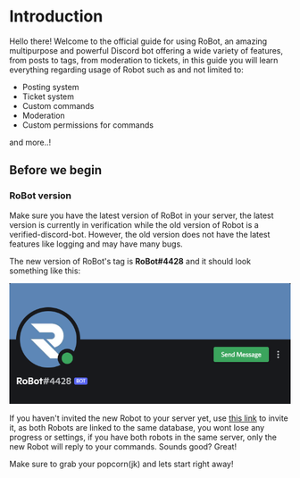 # Introduction

Hello there! Welcome to the official guide for using RoBot, an amazing multipurpose and powerful Discord bot offering a wide variety of features, from posts to tags, from moderation to tickets, in this guide you will learn everything regarding usage of Robot such as and not limited to:
* Posting system
* Ticket system
* Custom commands
* Moderation
* Custom permissions for commands

and more..!

## Before we begin


### RoBot version

Make sure you have the latest version of RoBot in your server, the latest version is currently in verification while the old version of Robot is a verified-discord-bot. However, the old version does not have the latest features like logging and may have many bugs.

The new version of RoBot's tag is **RoBot#4428** and it should look something like this:

![Picture-of-New-Robot](./assets/newRobot.png)

If you haven't invited the new Robot to your server yet, use [this link](https://discord.com/oauth2/authorize?client_id=832239654304481312&scope=bot&permissions=8) to invite it, as both Robots are linked to the same database, you wont lose any progress or settings, if you have both robots in the same server, only the new Robot will reply to your commands. Sounds good? Great!

Make sure to grab your popcorn(jk) and lets start right away!
